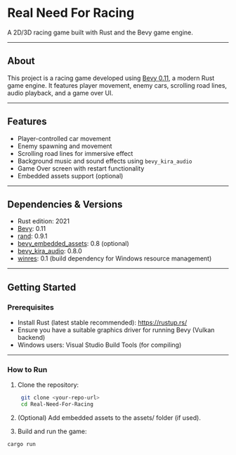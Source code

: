# Real Need For Racing

A 2D/3D racing game built with Rust and the Bevy game engine.

---

## About

This project is a racing game developed using [Bevy 0.11](https://bevyengine.org/), a modern Rust game engine. It features player movement, enemy cars, scrolling road lines, audio playback, and a game over UI.

---

## Features

- Player-controlled car movement
- Enemy spawning and movement
- Scrolling road lines for immersive effect
- Background music and sound effects using `bevy_kira_audio`
- Game Over screen with restart functionality
- Embedded assets support (optional)

---

## Dependencies & Versions

- Rust edition: 2021
- [Bevy](https://crates.io/crates/bevy): 0.11  
- [rand](https://crates.io/crates/rand): 0.9.1  
- [bevy_embedded_assets](https://crates.io/crates/bevy_embedded_assets): 0.8 (optional)  
- [bevy_kira_audio](https://crates.io/crates/bevy_kira_audio): 0.8.0  
- [winres](https://crates.io/crates/winres): 0.1 (build dependency for Windows resource management)  

---

## Getting Started

### Prerequisites

- Install Rust (latest stable recommended): https://rustup.rs/  
- Ensure you have a suitable graphics driver for running Bevy (Vulkan backend)  
- Windows users: Visual Studio Build Tools (for compiling)  

---

### How to Run

1. Clone the repository:

   ```bash
    git clone <your-repo-url>
    cd Real-Need-For-Racing
   ```
2. (Optional) Add embedded assets to the assets/ folder (if used).

3. Build and run the game:
```bash
cargo run
```
